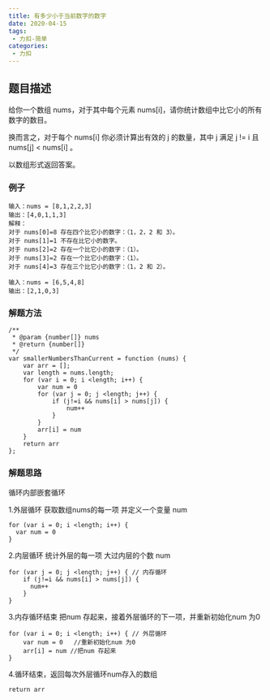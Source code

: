 ```yaml
---
title: 有多少小于当前数字的数字
date: 2020-04-15
tags:
 - 力扣-简单
categories: 
 - 力扣
---
```


## 题目描述
给你一个数组 nums，对于其中每个元素 nums[i]，请你统计数组中比它小的所有数字的数目。

换而言之，对于每个 nums[i] 你必须计算出有效的 j 的数量，其中 j 满足 j != i 且 nums[j] < nums[i] 。

以数组形式返回答案。
### 例子
```
输入：nums = [8,1,2,2,3]
输出：[4,0,1,1,3]
解释： 
对于 nums[0]=8 存在四个比它小的数字：（1，2，2 和 3）。 
对于 nums[1]=1 不存在比它小的数字。
对于 nums[2]=2 存在一个比它小的数字：（1）。 
对于 nums[3]=2 存在一个比它小的数字：（1）。 
对于 nums[4]=3 存在三个比它小的数字：（1，2 和 2）。

```
```
输入：nums = [6,5,4,8]
输出：[2,1,0,3]
```


### 解题方法

```
/**
 * @param {number[]} nums
 * @return {number[]}
 */
var smallerNumbersThanCurrent = function (nums) {
    var arr = [];
    var length = nums.length;
    for (var i = 0; i <length; i++) {
        var num = 0
        for (var j = 0; j <length; j++) {
            if (j!=i && nums[i] > nums[j]) {
                num++
            }
        }
        arr[i] = num
    }
    return arr
};
```
### 解题思路

循环内部嵌套循环

1.外层循环 获取数组nums的每一项 并定义一个变量 num

```
for (var i = 0; i <length; i++) {
  var num = 0
}
```

2.内层循环 统计外层的每一项 大过内层的个数 num

```
for (var j = 0; j <length; j++) { // 内存循环
    if (j!=i && nums[i] > nums[j]) {
      num++
    }
}
```

3.内存循环结束 把num 存起来，接着外层循环的下一项，并重新初始化num 为0

```
for (var i = 0; i <length; i++) { // 外层循环
    var num = 0   //重新初始化num 为0
    arr[i] = num //把num 存起来
}
```

4.循环结束，返回每次外层循环num存入的数组

```
return arr
```